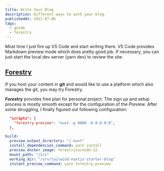 ```yaml
---
title: Write Your Blog
description: Different ways to auth your blog.
publishedAt: 2021-07-06
tags: 
  - guide
  - forestry
---
```

Most time I just fire up VS Code and start writing there. VS Code provides Markdown preview mode which does pretty good job.  If necessary, you can just start the local dev server (yarn dev) to review the site.

## [Forestry](https://app.forestry.io/)
If you host your content in __git__ and would like to use a platform which also manages the git, you may try Forestry. 

___Forestry___ provides free plan for personal project. The sign up and setup process is mostly smooth except for the configuration of the _Preview_.  After some struggling, I finally figured out following configuration:

```json [package.json]
  "scripts": {
    "forestry-preview": "nuxt -p 8080 -H 0.0.0.0",
  },
```

```yml [.forestry/settings.yml]
build:
  preview_output_directory: "/.nuxt"
  install_dependencies_command: yarn install
  preview_docker_image: forestryio/node:12
  mount_path: "/srv"
  working_dir: "/srv/tailwind-nuxtjs-starter-blog"
  instant_preview_command: yarn forestry-preview
```